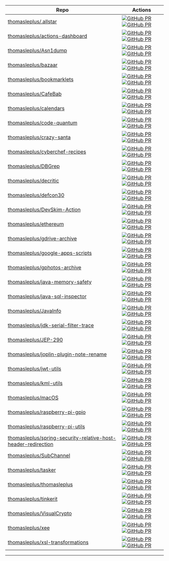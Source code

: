 | Repo | Actions |
| --- | --- |
| [thomasleplus/.allstar](https://github.com/thomasleplus/.allstar) | [![GitHub PR](https://img.shields.io/github/issues/thomasleplus/.allstar.svg)](https://gitHub.com/thomasleplus/.allstar/issues) [![GitHub PR](https://img.shields.io/github/issues-pr/thomasleplus/.allstar.svg)](https://gitHub.com/thomasleplus/.allstar/pulls) |
| [thomasleplus/actions-dashboard](https://github.com/thomasleplus/actions-dashboard) | [![GitHub PR](https://img.shields.io/github/issues/thomasleplus/actions-dashboard.svg)](https://gitHub.com/thomasleplus/actions-dashboard/issues) [![GitHub PR](https://img.shields.io/github/issues-pr/thomasleplus/actions-dashboard.svg)](https://gitHub.com/thomasleplus/actions-dashboard/pulls) |
| [thomasleplus/Asn1dump](https://github.com/thomasleplus/Asn1dump) | [![GitHub PR](https://img.shields.io/github/issues/thomasleplus/Asn1dump.svg)](https://gitHub.com/thomasleplus/Asn1dump/issues) [![GitHub PR](https://img.shields.io/github/issues-pr/thomasleplus/Asn1dump.svg)](https://gitHub.com/thomasleplus/Asn1dump/pulls) |
| [thomasleplus/bazaar](https://github.com/thomasleplus/bazaar) | [![GitHub PR](https://img.shields.io/github/issues/thomasleplus/bazaar.svg)](https://gitHub.com/thomasleplus/bazaar/issues) [![GitHub PR](https://img.shields.io/github/issues-pr/thomasleplus/bazaar.svg)](https://gitHub.com/thomasleplus/bazaar/pulls) |
| [thomasleplus/bookmarklets](https://github.com/thomasleplus/bookmarklets) | [![GitHub PR](https://img.shields.io/github/issues/thomasleplus/bookmarklets.svg)](https://gitHub.com/thomasleplus/bookmarklets/issues) [![GitHub PR](https://img.shields.io/github/issues-pr/thomasleplus/bookmarklets.svg)](https://gitHub.com/thomasleplus/bookmarklets/pulls) |
| [thomasleplus/CafeBab](https://github.com/thomasleplus/CafeBab) | [![GitHub PR](https://img.shields.io/github/issues/thomasleplus/CafeBab.svg)](https://gitHub.com/thomasleplus/CafeBab/issues) [![GitHub PR](https://img.shields.io/github/issues-pr/thomasleplus/CafeBab.svg)](https://gitHub.com/thomasleplus/CafeBab/pulls) |
| [thomasleplus/calendars](https://github.com/thomasleplus/calendars) | [![GitHub PR](https://img.shields.io/github/issues/thomasleplus/calendars.svg)](https://gitHub.com/thomasleplus/calendars/issues) [![GitHub PR](https://img.shields.io/github/issues-pr/thomasleplus/calendars.svg)](https://gitHub.com/thomasleplus/calendars/pulls) |
| [thomasleplus/code-quantum](https://github.com/thomasleplus/code-quantum) | [![GitHub PR](https://img.shields.io/github/issues/thomasleplus/code-quantum.svg)](https://gitHub.com/thomasleplus/code-quantum/issues) [![GitHub PR](https://img.shields.io/github/issues-pr/thomasleplus/code-quantum.svg)](https://gitHub.com/thomasleplus/code-quantum/pulls) |
| [thomasleplus/crazy-santa](https://github.com/thomasleplus/crazy-santa) | [![GitHub PR](https://img.shields.io/github/issues/thomasleplus/crazy-santa.svg)](https://gitHub.com/thomasleplus/crazy-santa/issues) [![GitHub PR](https://img.shields.io/github/issues-pr/thomasleplus/crazy-santa.svg)](https://gitHub.com/thomasleplus/crazy-santa/pulls) |
| [thomasleplus/cyberchef-recipes](https://github.com/thomasleplus/cyberchef-recipes) | [![GitHub PR](https://img.shields.io/github/issues/thomasleplus/cyberchef-recipes.svg)](https://gitHub.com/thomasleplus/cyberchef-recipes/issues) [![GitHub PR](https://img.shields.io/github/issues-pr/thomasleplus/cyberchef-recipes.svg)](https://gitHub.com/thomasleplus/cyberchef-recipes/pulls) |
| [thomasleplus/DBGrep](https://github.com/thomasleplus/DBGrep) | [![GitHub PR](https://img.shields.io/github/issues/thomasleplus/DBGrep.svg)](https://gitHub.com/thomasleplus/DBGrep/issues) [![GitHub PR](https://img.shields.io/github/issues-pr/thomasleplus/DBGrep.svg)](https://gitHub.com/thomasleplus/DBGrep/pulls) |
| [thomasleplus/decritic](https://github.com/thomasleplus/decritic) | [![GitHub PR](https://img.shields.io/github/issues/thomasleplus/decritic.svg)](https://gitHub.com/thomasleplus/decritic/issues) [![GitHub PR](https://img.shields.io/github/issues-pr/thomasleplus/decritic.svg)](https://gitHub.com/thomasleplus/decritic/pulls) |
| [thomasleplus/defcon30](https://github.com/thomasleplus/defcon30) | [![GitHub PR](https://img.shields.io/github/issues/thomasleplus/defcon30.svg)](https://gitHub.com/thomasleplus/defcon30/issues) [![GitHub PR](https://img.shields.io/github/issues-pr/thomasleplus/defcon30.svg)](https://gitHub.com/thomasleplus/defcon30/pulls) |
| [thomasleplus/DevSkim-Action](https://github.com/thomasleplus/DevSkim-Action) | [![GitHub PR](https://img.shields.io/github/issues/thomasleplus/DevSkim-Action.svg)](https://gitHub.com/thomasleplus/DevSkim-Action/issues) [![GitHub PR](https://img.shields.io/github/issues-pr/thomasleplus/DevSkim-Action.svg)](https://gitHub.com/thomasleplus/DevSkim-Action/pulls) |
| [thomasleplus/ethereum](https://github.com/thomasleplus/ethereum) | [![GitHub PR](https://img.shields.io/github/issues/thomasleplus/ethereum.svg)](https://gitHub.com/thomasleplus/ethereum/issues) [![GitHub PR](https://img.shields.io/github/issues-pr/thomasleplus/ethereum.svg)](https://gitHub.com/thomasleplus/ethereum/pulls) |
| [thomasleplus/gdrive-archive](https://github.com/thomasleplus/gdrive-archive) | [![GitHub PR](https://img.shields.io/github/issues/thomasleplus/gdrive-archive.svg)](https://gitHub.com/thomasleplus/gdrive-archive/issues) [![GitHub PR](https://img.shields.io/github/issues-pr/thomasleplus/gdrive-archive.svg)](https://gitHub.com/thomasleplus/gdrive-archive/pulls) |
| [thomasleplus/google-apps-scripts](https://github.com/thomasleplus/google-apps-scripts) | [![GitHub PR](https://img.shields.io/github/issues/thomasleplus/google-apps-scripts.svg)](https://gitHub.com/thomasleplus/google-apps-scripts/issues) [![GitHub PR](https://img.shields.io/github/issues-pr/thomasleplus/google-apps-scripts.svg)](https://gitHub.com/thomasleplus/google-apps-scripts/pulls) |
| [thomasleplus/gphotos-archive](https://github.com/thomasleplus/gphotos-archive) | [![GitHub PR](https://img.shields.io/github/issues/thomasleplus/gphotos-archive.svg)](https://gitHub.com/thomasleplus/gphotos-archive/issues) [![GitHub PR](https://img.shields.io/github/issues-pr/thomasleplus/gphotos-archive.svg)](https://gitHub.com/thomasleplus/gphotos-archive/pulls) |
| [thomasleplus/java-memory-safety](https://github.com/thomasleplus/java-memory-safety) | [![GitHub PR](https://img.shields.io/github/issues/thomasleplus/java-memory-safety.svg)](https://gitHub.com/thomasleplus/java-memory-safety/issues) [![GitHub PR](https://img.shields.io/github/issues-pr/thomasleplus/java-memory-safety.svg)](https://gitHub.com/thomasleplus/java-memory-safety/pulls) |
| [thomasleplus/java-sql-inspector](https://github.com/thomasleplus/java-sql-inspector) | [![GitHub PR](https://img.shields.io/github/issues/thomasleplus/java-sql-inspector.svg)](https://gitHub.com/thomasleplus/java-sql-inspector/issues) [![GitHub PR](https://img.shields.io/github/issues-pr/thomasleplus/java-sql-inspector.svg)](https://gitHub.com/thomasleplus/java-sql-inspector/pulls) |
| [thomasleplus/JavaInfo](https://github.com/thomasleplus/JavaInfo) | [![GitHub PR](https://img.shields.io/github/issues/thomasleplus/JavaInfo.svg)](https://gitHub.com/thomasleplus/JavaInfo/issues) [![GitHub PR](https://img.shields.io/github/issues-pr/thomasleplus/JavaInfo.svg)](https://gitHub.com/thomasleplus/JavaInfo/pulls) |
| [thomasleplus/jdk-serial-filter-trace](https://github.com/thomasleplus/jdk-serial-filter-trace) | [![GitHub PR](https://img.shields.io/github/issues/thomasleplus/jdk-serial-filter-trace.svg)](https://gitHub.com/thomasleplus/jdk-serial-filter-trace/issues) [![GitHub PR](https://img.shields.io/github/issues-pr/thomasleplus/jdk-serial-filter-trace.svg)](https://gitHub.com/thomasleplus/jdk-serial-filter-trace/pulls) |
| [thomasleplus/JEP-290](https://github.com/thomasleplus/JEP-290) | [![GitHub PR](https://img.shields.io/github/issues/thomasleplus/JEP-290.svg)](https://gitHub.com/thomasleplus/JEP-290/issues) [![GitHub PR](https://img.shields.io/github/issues-pr/thomasleplus/JEP-290.svg)](https://gitHub.com/thomasleplus/JEP-290/pulls) |
| [thomasleplus/joplin-plugin-note-rename](https://github.com/thomasleplus/joplin-plugin-note-rename) | [![GitHub PR](https://img.shields.io/github/issues/thomasleplus/joplin-plugin-note-rename.svg)](https://gitHub.com/thomasleplus/joplin-plugin-note-rename/issues) [![GitHub PR](https://img.shields.io/github/issues-pr/thomasleplus/joplin-plugin-note-rename.svg)](https://gitHub.com/thomasleplus/joplin-plugin-note-rename/pulls) |
| [thomasleplus/jwt-utils](https://github.com/thomasleplus/jwt-utils) | [![GitHub PR](https://img.shields.io/github/issues/thomasleplus/jwt-utils.svg)](https://gitHub.com/thomasleplus/jwt-utils/issues) [![GitHub PR](https://img.shields.io/github/issues-pr/thomasleplus/jwt-utils.svg)](https://gitHub.com/thomasleplus/jwt-utils/pulls) |
| [thomasleplus/kml-utils](https://github.com/thomasleplus/kml-utils) | [![GitHub PR](https://img.shields.io/github/issues/thomasleplus/kml-utils.svg)](https://gitHub.com/thomasleplus/kml-utils/issues) [![GitHub PR](https://img.shields.io/github/issues-pr/thomasleplus/kml-utils.svg)](https://gitHub.com/thomasleplus/kml-utils/pulls) |
| [thomasleplus/macOS](https://github.com/thomasleplus/macOS) | [![GitHub PR](https://img.shields.io/github/issues/thomasleplus/macOS.svg)](https://gitHub.com/thomasleplus/macOS/issues) [![GitHub PR](https://img.shields.io/github/issues-pr/thomasleplus/macOS.svg)](https://gitHub.com/thomasleplus/macOS/pulls) |
| [thomasleplus/raspberry-pi-gpio](https://github.com/thomasleplus/raspberry-pi-gpio) | [![GitHub PR](https://img.shields.io/github/issues/thomasleplus/raspberry-pi-gpio.svg)](https://gitHub.com/thomasleplus/raspberry-pi-gpio/issues) [![GitHub PR](https://img.shields.io/github/issues-pr/thomasleplus/raspberry-pi-gpio.svg)](https://gitHub.com/thomasleplus/raspberry-pi-gpio/pulls) |
| [thomasleplus/raspberry-pi-utils](https://github.com/thomasleplus/raspberry-pi-utils) | [![GitHub PR](https://img.shields.io/github/issues/thomasleplus/raspberry-pi-utils.svg)](https://gitHub.com/thomasleplus/raspberry-pi-utils/issues) [![GitHub PR](https://img.shields.io/github/issues-pr/thomasleplus/raspberry-pi-utils.svg)](https://gitHub.com/thomasleplus/raspberry-pi-utils/pulls) |
| [thomasleplus/spring-security-relative-host-header-redirection](https://github.com/thomasleplus/spring-security-relative-host-header-redirection) | [![GitHub PR](https://img.shields.io/github/issues/thomasleplus/spring-security-relative-host-header-redirection.svg)](https://gitHub.com/thomasleplus/spring-security-relative-host-header-redirection/issues) [![GitHub PR](https://img.shields.io/github/issues-pr/thomasleplus/spring-security-relative-host-header-redirection.svg)](https://gitHub.com/thomasleplus/spring-security-relative-host-header-redirection/pulls) |
| [thomasleplus/SubChannel](https://github.com/thomasleplus/SubChannel) | [![GitHub PR](https://img.shields.io/github/issues/thomasleplus/SubChannel.svg)](https://gitHub.com/thomasleplus/SubChannel/issues) [![GitHub PR](https://img.shields.io/github/issues-pr/thomasleplus/SubChannel.svg)](https://gitHub.com/thomasleplus/SubChannel/pulls) |
| [thomasleplus/tasker](https://github.com/thomasleplus/tasker) | [![GitHub PR](https://img.shields.io/github/issues/thomasleplus/tasker.svg)](https://gitHub.com/thomasleplus/tasker/issues) [![GitHub PR](https://img.shields.io/github/issues-pr/thomasleplus/tasker.svg)](https://gitHub.com/thomasleplus/tasker/pulls) |
| [thomasleplus/thomasleplus](https://github.com/thomasleplus/thomasleplus) | [![GitHub PR](https://img.shields.io/github/issues/thomasleplus/thomasleplus.svg)](https://gitHub.com/thomasleplus/thomasleplus/issues) [![GitHub PR](https://img.shields.io/github/issues-pr/thomasleplus/thomasleplus.svg)](https://gitHub.com/thomasleplus/thomasleplus/pulls) |
| [thomasleplus/tinkerit](https://github.com/thomasleplus/tinkerit) | [![GitHub PR](https://img.shields.io/github/issues/thomasleplus/tinkerit.svg)](https://gitHub.com/thomasleplus/tinkerit/issues) [![GitHub PR](https://img.shields.io/github/issues-pr/thomasleplus/tinkerit.svg)](https://gitHub.com/thomasleplus/tinkerit/pulls) |
| [thomasleplus/VisualCrypto](https://github.com/thomasleplus/VisualCrypto) | [![GitHub PR](https://img.shields.io/github/issues/thomasleplus/VisualCrypto.svg)](https://gitHub.com/thomasleplus/VisualCrypto/issues) [![GitHub PR](https://img.shields.io/github/issues-pr/thomasleplus/VisualCrypto.svg)](https://gitHub.com/thomasleplus/VisualCrypto/pulls) |
| [thomasleplus/xee](https://github.com/thomasleplus/xee) | [![GitHub PR](https://img.shields.io/github/issues/thomasleplus/xee.svg)](https://gitHub.com/thomasleplus/xee/issues) [![GitHub PR](https://img.shields.io/github/issues-pr/thomasleplus/xee.svg)](https://gitHub.com/thomasleplus/xee/pulls) |
| [thomasleplus/xsl-transformations](https://github.com/thomasleplus/xsl-transformations) | [![GitHub PR](https://img.shields.io/github/issues/thomasleplus/xsl-transformations.svg)](https://gitHub.com/thomasleplus/xsl-transformations/issues) [![GitHub PR](https://img.shields.io/github/issues-pr/thomasleplus/xsl-transformations.svg)](https://gitHub.com/thomasleplus/xsl-transformations/pulls) |
---


